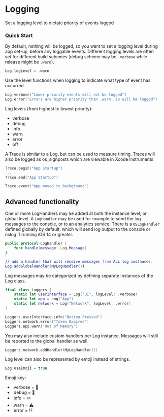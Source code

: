 # Logging

Set a logging level to dictate priority of events logged

### Quick Start

By default, nothing will be logged, so you want to set a logging level during app set-up, before any loggable events. Different logging levels are often set for different build schemes (debug scheme may be `.verbose` while release might be `.warn`).
```swift
Log.logLevel = .warn
```

Use the level functions when logging to indicate what type of event has occurred
```swift
Log.verbose("Lower priority events will not be logged")
Log.error("Errors are higher priority than .warn, so will be logged")
```

Log levels (from highest to lowest priority):
- verbose
- debug
- info
- warn
- error
- off


A Trace is similar to a Log, but can be used to measure timing. Traces will also be logged as os_signposts which are viewable in Xcode Instruments.

```swift
Trace.begin("App Startup")
...
Trace.end("App Startup")

Trace.event("App moved to background")

```


## Advanced functionality

One or more LogHandlers may be added at both the instance level, or global level. A `LogHandler` may be used for example to send the log messages to the console, or to an analytics service. There is a `OSLogHandler` defined globally by default, which will send log output to the console or oslog if running iOS 14 or greater.

```swift
public protocol LogHandler {
    func handle(message: Log.Message)
}

// add a handler that will receive messages from ALL log instances.
Log.addGlobalHandler(MyLogHandler())
```

Log messages may be categorized by defining separate instances of the Log class.

```swift
final class Loggers {
    static let userInterface = Log("UI", logLevel: .verbose)
    static let app = Log("App")
    static let network = Log("Network", logLevel: .error)
}

Loggers.userInterface.info("Button Pressed")
Loggers.network.error("Token Expired")
Loggers.app.warn("Out of Memory")
```

You may also include custom handlers per Log instance. Messages will still be reported to the global handler as well.

```swift
Loggers.network.addHandler(MyLogHandler())
```

Log level can also be represented by emoji instead of strings.

```swift
Log.useEmoji = true
```

Emoji key:
- .verbose = 📖
- .debug = 🐝
- .info = ✏️
- .warn = ⚠️
- .error = ⁉️

